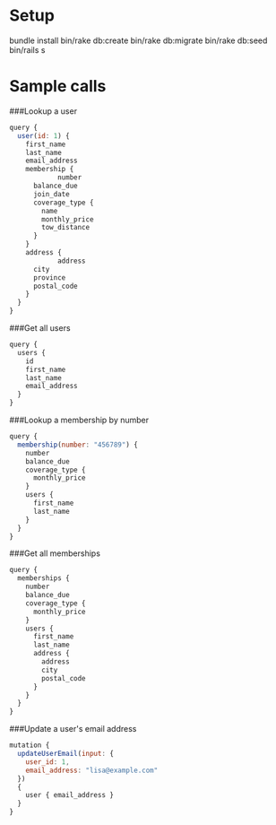 # Setup

bundle install
bin/rake db:create
bin/rake db:migrate
bin/rake db:seed
bin/rails s

# Sample calls

###Lookup a user
```javascript
query {
  user(id: 1) {
    first_name
    last_name
    email_address
    membership {
			number
      balance_due
      join_date
      coverage_type {
        name
        monthly_price
        tow_distance
      }
    }
    address {
			address
      city
      province
      postal_code
    }
  }
}
```

###Get all users
```javascript
query {
  users {
    id
    first_name
    last_name
    email_address
  }
}
```

###Lookup a membership by number
```javascript
query {
  membership(number: "456789") {
    number
    balance_due
    coverage_type {
      monthly_price
    }
    users {
      first_name
      last_name
    }
  }
}
```

###Get all memberships
```javascript
query {
  memberships {
    number
    balance_due
    coverage_type {
      monthly_price
    }
    users {
      first_name
      last_name
      address {
        address
        city
        postal_code
      }
    }
  }
}
```

###Update a user's email address
```javascript
mutation {
  updateUserEmail(input: {
    user_id: 1,
    email_address: "lisa@example.com"
  })
  {
    user { email_address }
  }
}
```
